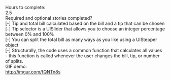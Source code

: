 

Hours to complete:  
  2.5  
Required and optional stories completed?  
  [-] Tip and total bill calculated based on the bill and a tip that can be chosen  
  [-] Tip selector is a UISlider that allows you to choose an integer percentage between 0% and 100%  
  [-] You can split the total bill as many ways as you like using a UIStepper object  
  [-] Structurally, the code uses a common function that calculates all values - this function is called whenever the user changes the bill, tip, or number of splits.  
GIF demo:   
  http://imgur.com/fQNTn8s
  
